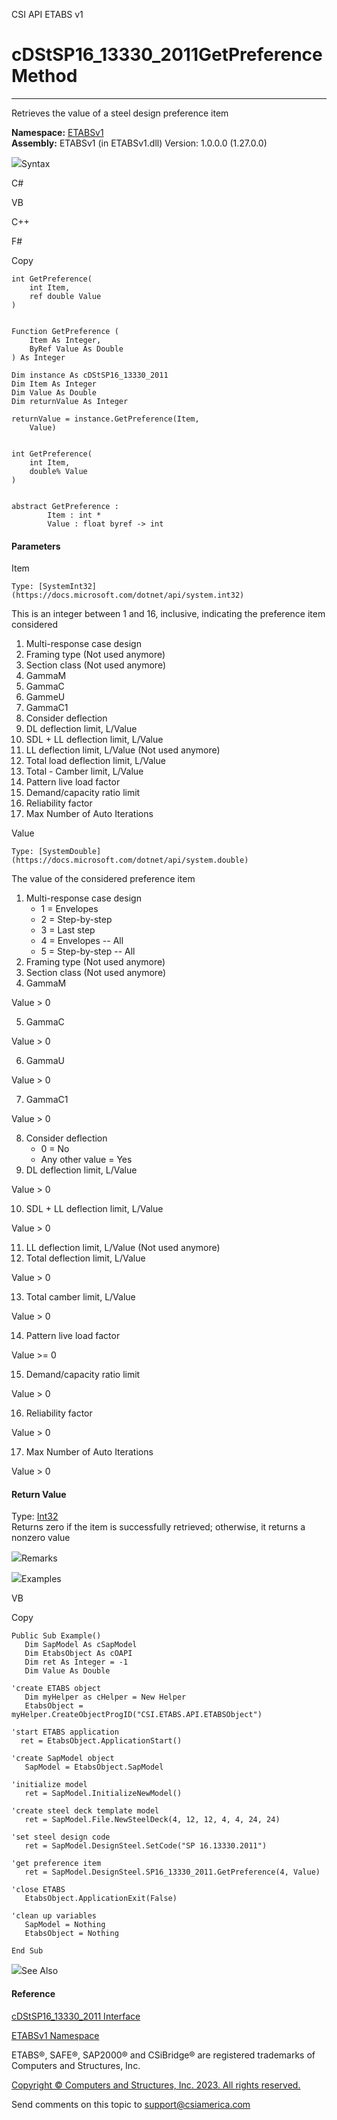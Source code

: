 ﻿

CSI API ETABS v1

# cDStSP16_13330_2011GetPreference Method  
  
---  
  
Retrieves the value of a steel design preference item

**Namespace:** [ETABSv1](2780f1b8-2033-5289-2298-1cdb2a7508d9.htm)  
**Assembly:** ETABSv1 (in ETABSv1.dll) Version: 1.0.0.0 (1.27.0.0)

![](../icons/SectionExpanded.png)Syntax

C#

VB

C++

F#

Copy

    
    
    int GetPreference(
    	int Item,
    	ref double Value
    )
    
    
    Function GetPreference ( 
    	Item As Integer,
    	ByRef Value As Double
    ) As Integer
    
    Dim instance As cDStSP16_13330_2011
    Dim Item As Integer
    Dim Value As Double
    Dim returnValue As Integer
    
    returnValue = instance.GetPreference(Item, 
    	Value)
    
    
    int GetPreference(
    	int Item, 
    	double% Value
    )
    
    
    abstract GetPreference : 
            Item : int * 
            Value : float byref -> int 
    

#### Parameters

Item

    Type: [SystemInt32](https://docs.microsoft.com/dotnet/api/system.int32)  
This is an integer between 1 and 16, inclusive, indicating the preference item
considered

  1. Multi-response case design
  2. Framing type (Not used anymore)
  3. Section class (Not used anymore)
  4. GammaM
  5. GammaC
  6. GammeU
  7. GammaC1
  8. Consider deflection
  9. DL deflection limit, L/Value
  10. SDL + LL deflection limit, L/Value
  11. LL deflection limit, L/Value (Not used anymore)
  12. Total load deflection limit, L/Value
  13. Total - Camber limit, L/Value
  14. Pattern live load factor
  15. Demand/capacity ratio limit
  16. Reliability factor
  17. Max Number of Auto Iterations

Value

    Type: [SystemDouble](https://docs.microsoft.com/dotnet/api/system.double)  
The value of the considered preference item

  1. Multi-response case design 
     * 1 = Envelopes
     * 2 = Step-by-step
     * 3 = Last step
     * 4 = Envelopes -- All
     * 5 = Step-by-step -- All
  2. Framing type (Not used anymore)
  3. Section class (Not used anymore)
  4. GammaM 

Value > 0

  5. GammaC 

Value > 0

  6. GammaU 

Value > 0

  7. GammaC1 

Value > 0

  8. Consider deflection 
     * 0 = No
     * Any other value = Yes 
  9. DL deflection limit, L/Value 

Value > 0

  10. SDL + LL deflection limit, L/Value 

Value > 0

  11. LL deflection limit, L/Value (Not used anymore)
  12. Total deflection limit, L/Value 

Value > 0

  13. Total camber limit, L/Value 

Value > 0

  14. Pattern live load factor 

Value >= 0

  15. Demand/capacity ratio limit 

Value > 0

  16. Reliability factor 

Value > 0

  17. Max Number of Auto Iterations 

Value > 0

#### Return Value

Type: [Int32](https://docs.microsoft.com/dotnet/api/system.int32)  
Returns zero if the item is successfully retrieved; otherwise, it returns a
nonzero value

![](../icons/SectionExpanded.png)Remarks

![](../icons/SectionExpanded.png)Examples

VB

Copy

    
    
    Public Sub Example()
       Dim SapModel As cSapModel
       Dim EtabsObject As cOAPI
       Dim ret As Integer = -1
       Dim Value As Double
    
    'create ETABS object
       Dim myHelper as cHelper = New Helper
       EtabsObject = myHelper.CreateObjectProgID("CSI.ETABS.API.ETABSObject")
    
    'start ETABS application
      ret = EtabsObject.ApplicationStart()
    
    'create SapModel object
       SapModel = EtabsObject.SapModel
    
    'initialize model
       ret = SapModel.InitializeNewModel()
    
    'create steel deck template model
       ret = SapModel.File.NewSteelDeck(4, 12, 12, 4, 4, 24, 24)
    
    'set steel design code
       ret = SapModel.DesignSteel.SetCode("SP 16.13330.2011")
    
    'get preference item
       ret = SapModel.DesignSteel.SP16_13330_2011.GetPreference(4, Value)
    
    'close ETABS
       EtabsObject.ApplicationExit(False)
    
    'clean up variables
       SapModel = Nothing
       EtabsObject = Nothing
    
    End Sub

![](../icons/SectionExpanded.png)See Also

#### Reference

[cDStSP16_13330_2011 Interface](50971f79-76dc-77f6-159e-d13b835176fb.htm)

[ETABSv1 Namespace](2780f1b8-2033-5289-2298-1cdb2a7508d9.htm)

ETABS®, SAFE®, SAP2000® and CSiBridge® are registered trademarks of Computers
and Structures, Inc.  

[Copyright © Computers and Structures, Inc. 2023. All rights
reserved.](http://www.csiamerica.com)

Send comments on this topic to
[support@csiamerica.com](mailto:support%40csiamerica.com?Subject=CSI%20API%20ETABS%20v1)

